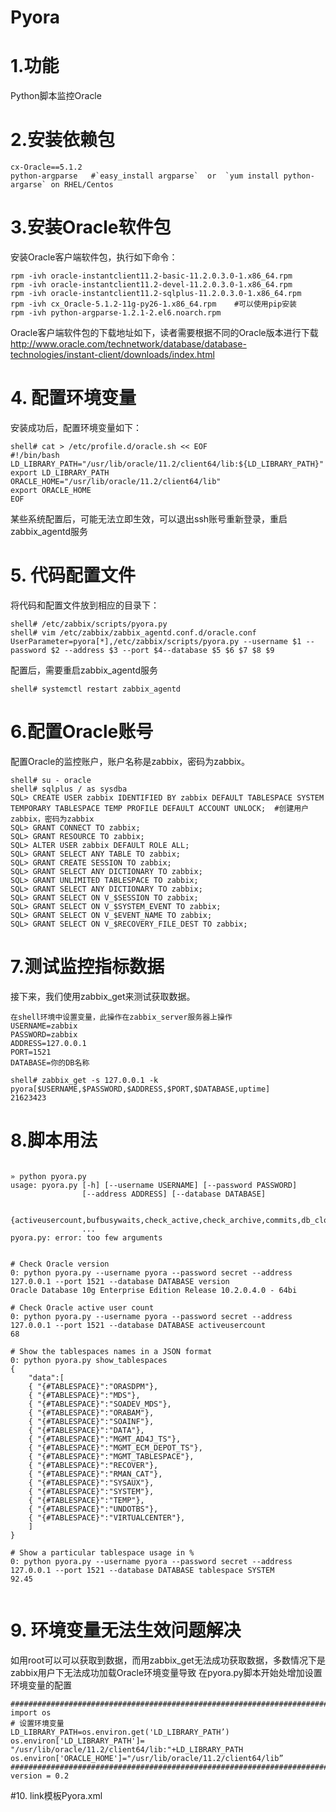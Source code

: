 Pyora
=====

# 1.功能
Python脚本监控Oracle

# 2.安装依赖包
```
cx-Oracle==5.1.2
python-argparse   #`easy_install argparse`  or  `yum install python-argarse` on RHEL/Centos
```

# 3.安装Oracle软件包
安装Oracle客户端软件包，执行如下命令：
```
rpm -ivh oracle-instantclient11.2-basic-11.2.0.3.0-1.x86_64.rpm
rpm -ivh oracle-instantclient11.2-devel-11.2.0.3.0-1.x86_64.rpm
rpm -ivh oracle-instantclient11.2-sqlplus-11.2.0.3.0-1.x86_64.rpm
rpm -ivh cx_Oracle-5.1.2-11g-py26-1.x86_64.rpm    #可以使用pip安装
rpm -ivh python-argparse-1.2.1-2.el6.noarch.rpm
```

Oracle客户端软件包的下载地址如下，读者需要根据不同的Oracle版本进行下载
http://www.oracle.com/technetwork/database/database-technologies/instant-client/downloads/index.html

# 4. 配置环境变量
安装成功后，配置环境变量如下：
```
shell# cat > /etc/profile.d/oracle.sh << EOF
#!/bin/bash
LD_LIBRARY_PATH="/usr/lib/oracle/11.2/client64/lib:${LD_LIBRARY_PATH}"
export LD_LIBRARY_PATH
ORACLE_HOME="/usr/lib/oracle/11.2/client64/lib"
export ORACLE_HOME
EOF
```
某些系统配置后，可能无法立即生效，可以退出ssh账号重新登录，重启zabbix_agentd服务

# 5. 代码配置文件
将代码和配置文件放到相应的目录下：
```
shell# /etc/zabbix/scripts/pyora.py
shell# vim /etc/zabbix/zabbix_agentd.conf.d/oracle.conf
UserParameter=pyora[*],/etc/zabbix/scripts/pyora.py --username $1 --password $2 --address $3 --port $4--database $5 $6 $7 $8 $9
```
配置后，需要重启zabbix_agentd服务
```
shell# systemctl restart zabbix_agentd
```

# 6.配置Oracle账号

配置Oracle的监控账户，账户名称是zabbix，密码为zabbix。
```
shell# su - oracle
shell# sqlplus / as sysdba
SQL> CREATE USER zabbix IDENTIFIED BY zabbix DEFAULT TABLESPACE SYSTEM TEMPORARY TABLESPACE TEMP PROFILE DEFAULT ACCOUNT UNLOCK;  #创建用户zabbix，密码为zabbix
SQL> GRANT CONNECT TO zabbix;
SQL> GRANT RESOURCE TO zabbix;
SQL> ALTER USER zabbix DEFAULT ROLE ALL;
SQL> GRANT SELECT ANY TABLE TO zabbix;
SQL> GRANT CREATE SESSION TO zabbix;
SQL> GRANT SELECT ANY DICTIONARY TO zabbix;
SQL> GRANT UNLIMITED TABLESPACE TO zabbix;
SQL> GRANT SELECT ANY DICTIONARY TO zabbix;
SQL> GRANT SELECT ON V_$SESSION TO zabbix;
SQL> GRANT SELECT ON V_$SYSTEM_EVENT TO zabbix;
SQL> GRANT SELECT ON V_$EVENT_NAME TO zabbix;
SQL> GRANT SELECT ON V_$RECOVERY_FILE_DEST TO zabbix;
```
# 7.测试监控指标数据
接下来，我们使用zabbix_get来测试获取数据。
```
在shell环境中设置变量，此操作在zabbix_server服务器上操作
USERNAME=zabbix
PASSWORD=zabbix
ADDRESS=127.0.0.1
PORT=1521
DATABASE=你的DB名称

shell# zabbix_get -s 127.0.0.1 -k pyora[$USERNAME,$PASSWORD,$ADDRESS,$PORT,$DATABASE,uptime] 
21623423
```


# 8.脚本用法

<pre><code>
» python pyora.py                                                                                                    
usage: pyora.py [-h] [--username USERNAME] [--password PASSWORD]
                [--address ADDRESS] [--database DATABASE]
                
                {activeusercount,bufbusywaits,check_active,check_archive,commits,db_close,db_connect,dbfilesize,dbprllwrite,dbscattread,dbseqread,dbsize,dbsnglwrite,deadlocks,directread,directwrite,dsksortratio,enqueue,freebufwaits,hparsratio,indexffs,lastapplarclog,lastarclog,latchfree,logfilesync,logonscurrent,logprllwrite,logswcompletion,netresv,netroundtrips,netsent,query_lock,query_redologs,query_rollbacks,query_sessions,query_temp,rcachehit,redowrites,rollbacks,show_tablespaces,tablespace,tblrowsscans,tblscans,uptime,version}
                ...
pyora.py: error: too few arguments


# Check Oracle version
0: python pyora.py --username pyora --password secret --address 127.0.0.1 --port 1521 --database DATABASE version
Oracle Database 10g Enterprise Edition Release 10.2.0.4.0 - 64bi

# Check Oracle active user count
0: python pyora.py --username pyora --password secret --address 127.0.0.1 --port 1521 --database DATABASE activeusercount
68

# Show the tablespaces names in a JSON format
0: python pyora.py show_tablespaces
{
	"data":[
	{ "{#TABLESPACE}":"ORASDPM"},
	{ "{#TABLESPACE}":"MDS"},
	{ "{#TABLESPACE}":"SOADEV_MDS"},
	{ "{#TABLESPACE}":"ORABAM"},
	{ "{#TABLESPACE}":"SOAINF"},
	{ "{#TABLESPACE}":"DATA"},
	{ "{#TABLESPACE}":"MGMT_AD4J_TS"},
	{ "{#TABLESPACE}":"MGMT_ECM_DEPOT_TS"},
	{ "{#TABLESPACE}":"MGMT_TABLESPACE"},
	{ "{#TABLESPACE}":"RECOVER"},
	{ "{#TABLESPACE}":"RMAN_CAT"},
	{ "{#TABLESPACE}":"SYSAUX"},
	{ "{#TABLESPACE}":"SYSTEM"},
	{ "{#TABLESPACE}":"TEMP"},
	{ "{#TABLESPACE}":"UNDOTBS"},
	{ "{#TABLESPACE}":"VIRTUALCENTER"},
	]
}

# Show a particular tablespace usage in %
0: python pyora.py --username pyora --password secret --address 127.0.0.1 --port 1521 --database DATABASE tablespace SYSTEM
92.45

</code></pre>

# 9. 环境变量无法生效问题解决 
如用root可以可以获取到数据，而用zabbix_get无法成功获取数据，多数情况下是zabbix用户下无法成功加载Oracle环境变量导致
在pyora.py脚本开始处增加设置环境变量的配置
```
########################################################################################
import os
# 设置环境变量
LD_LIBRARY_PATH=os.environ.get('LD_LIBRARY_PATH’)
os.environ['LD_LIBRARY_PATH']= "/usr/lib/oracle/11.2/client64/lib:"+LD_LIBRARY_PATH
os.environ['ORACLE_HOME']="/usr/lib/oracle/11.2/client64/lib”
########################################################################################
version = 0.2
```
#10. link模板Pyora.xml
